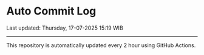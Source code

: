 # Auto Commit Log

Last updated: Thursday, 17-07-2025 15:19 WIB

---

This repository is automatically updated every 2 hour using GitHub Actions.
